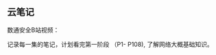 ## 云笔记

数通安全B站视频：

[数通安全]: https://www.bilibili.com/video/BV1i7411G7vm

记录每一集的笔记，计划看完第一阶段 （P1- P108), 了解网络大概基础知识。